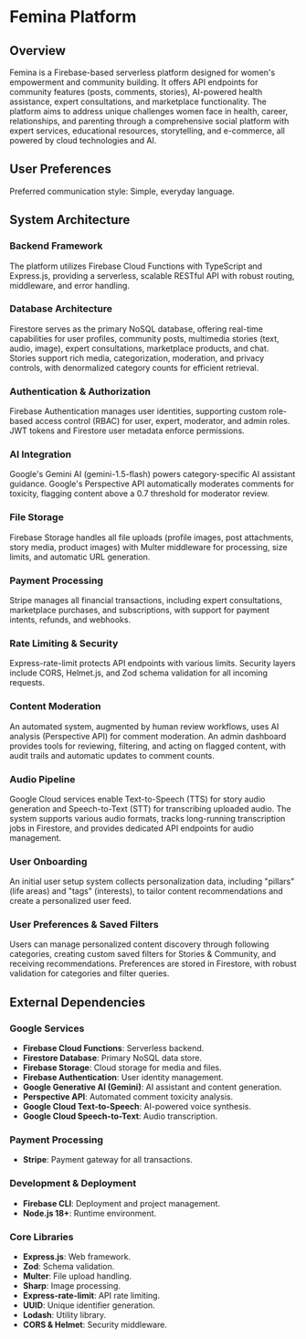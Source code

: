 # Femina Platform

## Overview
Femina is a Firebase-based serverless platform designed for women's empowerment and community building. It offers API endpoints for community features (posts, comments, stories), AI-powered health assistance, expert consultations, and marketplace functionality. The platform aims to address unique challenges women face in health, career, relationships, and parenting through a comprehensive social platform with expert services, educational resources, storytelling, and e-commerce, all powered by cloud technologies and AI.

## User Preferences
Preferred communication style: Simple, everyday language.

## System Architecture

### Backend Framework
The platform utilizes Firebase Cloud Functions with TypeScript and Express.js, providing a serverless, scalable RESTful API with robust routing, middleware, and error handling.

### Database Architecture
Firestore serves as the primary NoSQL database, offering real-time capabilities for user profiles, community posts, multimedia stories (text, audio, image), expert consultations, marketplace products, and chat. Stories support rich media, categorization, moderation, and privacy controls, with denormalized category counts for efficient retrieval.

### Authentication & Authorization
Firebase Authentication manages user identities, supporting custom role-based access control (RBAC) for user, expert, moderator, and admin roles. JWT tokens and Firestore user metadata enforce permissions.

### AI Integration
Google's Gemini AI (gemini-1.5-flash) powers category-specific AI assistant guidance. Google's Perspective API automatically moderates comments for toxicity, flagging content above a 0.7 threshold for moderator review.

### File Storage
Firebase Storage handles all file uploads (profile images, post attachments, story media, product images) with Multer middleware for processing, size limits, and automatic URL generation.

### Payment Processing
Stripe manages all financial transactions, including expert consultations, marketplace purchases, and subscriptions, with support for payment intents, refunds, and webhooks.

### Rate Limiting & Security
Express-rate-limit protects API endpoints with various limits. Security layers include CORS, Helmet.js, and Zod schema validation for all incoming requests.

### Content Moderation
An automated system, augmented by human review workflows, uses AI analysis (Perspective API) for comment moderation. An admin dashboard provides tools for reviewing, filtering, and acting on flagged content, with audit trails and automatic updates to comment counts.

### Audio Pipeline
Google Cloud services enable Text-to-Speech (TTS) for story audio generation and Speech-to-Text (STT) for transcribing uploaded audio. The system supports various audio formats, tracks long-running transcription jobs in Firestore, and provides dedicated API endpoints for audio management.

### User Onboarding
An initial user setup system collects personalization data, including "pillars" (life areas) and "tags" (interests), to tailor content recommendations and create a personalized user feed.

### User Preferences & Saved Filters
Users can manage personalized content discovery through following categories, creating custom saved filters for Stories & Community, and receiving recommendations. Preferences are stored in Firestore, with robust validation for categories and filter queries.

## External Dependencies

### Google Services
- **Firebase Cloud Functions**: Serverless backend.
- **Firestore Database**: Primary NoSQL data store.
- **Firebase Storage**: Cloud storage for media and files.
- **Firebase Authentication**: User identity management.
- **Google Generative AI (Gemini)**: AI assistant and content generation.
- **Perspective API**: Automated comment toxicity analysis.
- **Google Cloud Text-to-Speech**: AI-powered voice synthesis.
- **Google Cloud Speech-to-Text**: Audio transcription.

### Payment Processing
- **Stripe**: Payment gateway for all transactions.

### Development & Deployment
- **Firebase CLI**: Deployment and project management.
- **Node.js 18+**: Runtime environment.

### Core Libraries
- **Express.js**: Web framework.
- **Zod**: Schema validation.
- **Multer**: File upload handling.
- **Sharp**: Image processing.
- **Express-rate-limit**: API rate limiting.
- **UUID**: Unique identifier generation.
- **Lodash**: Utility library.
- **CORS & Helmet**: Security middleware.